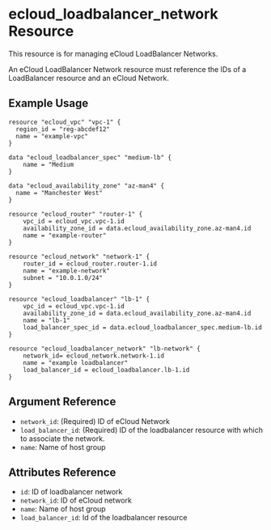 # ecloud_loadbalancer_network Resource

This resource is for managing eCloud LoadBalancer Networks. 

An eCloud LoadBalancer Network resource must reference the IDs of a LoadBalancer resource and an eCloud Network.

## Example Usage

```hcl
resource "ecloud_vpc" "vpc-1" {
  region_id = "reg-abcdef12"
  name = "example-vpc"
}

data "ecloud_loadbalancer_spec" "medium-lb" {
	name = "Medium
}

data "ecloud_availability_zone" "az-man4" {
  name = "Manchester West"
}

resource "ecloud_router" "router-1" {
	vpc_id = ecloud_vpc.vpc-1.id
	availability_zone_id = data.ecloud_availability_zone.az-man4.id
	name = "example-router"
}

resource "ecloud_network" "network-1" {
	router_id = ecloud_router.router-1.id
	name = "example-network"
	subnet = "10.0.1.0/24"
}

resource "ecloud_loadbalancer" "lb-1" {
	vpc_id = ecloud_vpc.vpc-1.id
	availability_zone_id = data.ecloud_availability_zone.az-man4.id
	name = "lb-1"
	load_balancer_spec_id = data.ecloud_loadbalancer_spec.medium-lb.id
}

resource "ecloud_loadbalancer_network" "lb-network" {
	network_id= ecloud_network.network-1.id
	name = "example loadbalancer"
	load_balancer_id = ecloud_loadbalancer.lb-1.id
}
```

## Argument Reference

- `network_id`: (Required) ID of eCloud Network
- `load_balancer_id`: (Required) ID of the loadbalancer resource with which to associate the network. 
- `name`: Name of host group

## Attributes Reference

- `id`: ID of loadbalancer network
- `network_id`: ID of eCloud network
- `name`: Name of host group
- `load_balancer_id`: Id of the loadbalancer resource